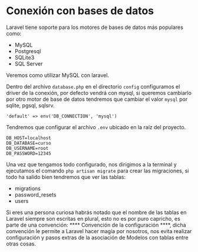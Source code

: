 # Conexión con bases de datos
Laravel tiene soporte para los motores de bases de datos más populares como:
* MySQL
* Postgresql
* SQLite3
* SQL Server
    

Veremos como utilizar MySQL con laravel.

Dentro del archivo `database.php` en el directorio `config` configuramos el driver de la conexión, por defecto vendrá con mysql, si queremos cambiarlo por otro motor de base de datos tendremos que cambiar el valor `mysql` por sqlite, pgsql, sqlsrv.

```
'default' => env('DB_CONNECTION', 'mysql')
``` 

Tendremos que configurar el archivo `.env` ubicado en la raíz del proyecto.
```
DB_HOST=localhost
DB_DATABASE=curso
DB_USERNAME=root
DB_PASSWORD=12345
``` 

Una vez que tengamos todo configurado, nos dirigimos a la terminal y ejecutamos el comando `php artisan migrate` para crear las migraciones, si todo ha salido bien tendremos que ver las tablas: 
* migrations
* password_resets
* users

Si eres una persona curiosa habrás notado que el nombre de las tablas en Laravel siempre son escritas en plural, esto no es por puro capricho, es parte de una convención: **** Convención de la configuración ****, dicha convención le permite a Laravel hacer magía por nosotros, nos evita realizar configuración y pasos extras de la asociación de Modelos con tablas entre otras cosas.











